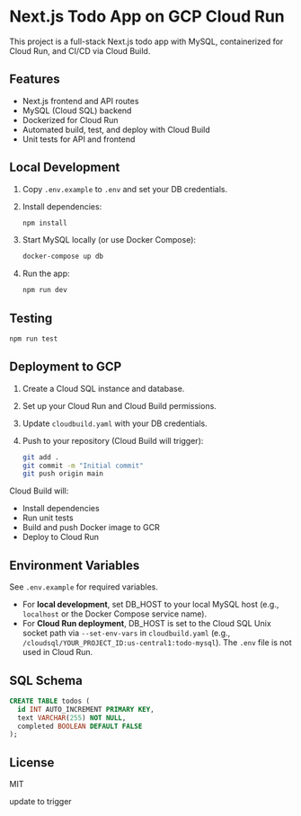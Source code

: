 # Next.js Todo App on GCP Cloud Run

This project is a full-stack Next.js todo app with MySQL, containerized for Cloud Run, and CI/CD via Cloud Build.

## Features

- Next.js frontend and API routes
- MySQL (Cloud SQL) backend
- Dockerized for Cloud Run
- Automated build, test, and deploy with Cloud Build
- Unit tests for API and frontend

## Local Development

1. Copy `.env.example` to `.env` and set your DB credentials.
2. Install dependencies:

   ```bash
   npm install
   ```

3. Start MySQL locally (or use Docker Compose):

   ```bash
   docker-compose up db
   ```

4. Run the app:

   ```bash
   npm run dev
   ```

## Testing

```bash
npm run test
```

## Deployment to GCP

1. Create a Cloud SQL instance and database.
2. Set up your Cloud Run and Cloud Build permissions.
3. Update `cloudbuild.yaml` with your DB credentials.
4. Push to your repository (Cloud Build will trigger):

   ```bash
   git add .
   git commit -m "Initial commit"
   git push origin main
   ```

Cloud Build will:
- Install dependencies
- Run unit tests
- Build and push Docker image to GCR
- Deploy to Cloud Run

## Environment Variables

See `.env.example` for required variables.

- For **local development**, set DB_HOST to your local MySQL host (e.g., `localhost` or the Docker Compose service name).
- For **Cloud Run deployment**, DB_HOST is set to the Cloud SQL Unix socket path via `--set-env-vars` in `cloudbuild.yaml` (e.g., `/cloudsql/YOUR_PROJECT_ID:us-central1:todo-mysql`). The `.env` file is not used in Cloud Run.

## SQL Schema

```sql
CREATE TABLE todos (
  id INT AUTO_INCREMENT PRIMARY KEY,
  text VARCHAR(255) NOT NULL,
  completed BOOLEAN DEFAULT FALSE
);
```

## License

MIT

update to trigger
